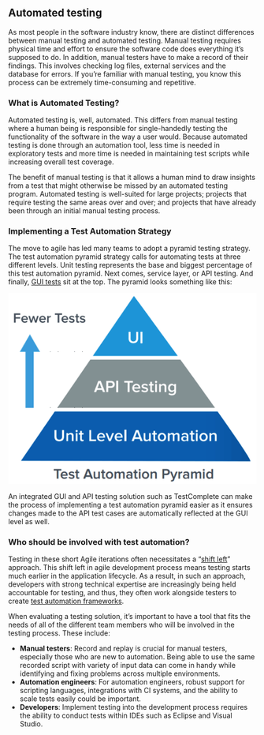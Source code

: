 ## Automated testing

As most people in the software industry know, there are distinct differences between manual testing and automated testing. Manual testing requires physical time and effort to ensure the software code does everything it’s supposed to do. In addition, manual testers have to make a record of their findings. This involves checking log files, external services and the database for errors. If you’re familiar with manual testing, you know this process can be extremely time-consuming and repetitive.

### What is Automated Testing?

Automated testing is, well, automated. This differs from manual testing where a human being is responsible for single-handedly testing the functionality of the software in the way a user would. Because automated testing is done through an automation tool, less time is needed in exploratory tests and more time is needed in maintaining test scripts while increasing overall test coverage.

The benefit of manual testing is that it allows a human mind to draw insights from a test that might otherwise be missed by an automated testing program. Automated testing is well-suited for large projects; projects that require testing the same areas over and over; and projects that have already been through an initial manual testing process.

### Implementing a Test Automation Strategy

The move to agile has led many teams to adopt a pyramid testing strategy. The test automation pyramid strategy calls for automating tests at three different levels. Unit testing represents the base and biggest percentage of this test automation pyramid. Next comes, service layer, or API testing. And finally, [GUI tests](https://smartbear.com/learn/automated-testing/why-gui-testing/) sit at the top. The pyramid looks something like this:

![test-automation-pyramid](imgs/test-automation-pyramid.png)

An integrated GUI and API testing solution such as TestComplete can make the process of implementing a test automation pyramid easier as it ensures changes made to the API test cases are automatically reflected at the GUI level as well.

### Who should be involved with test automation?

Testing in these short Agile iterations often necessitates a “[shift left](https://smartbear.com/learn/automated-testing/shifting-left-in-testing)” approach. This shift left in agile development process means testing starts much earlier in the application lifecycle. As a result, in such an approach, developers with strong technical expertise are increasingly being held accountable for testing, and thus, they often work alongside testers to create [test automation frameworks](https://smartbear.com/learn/automated-testing/test-automation-frameworks/).

When evaluating a testing solution, it’s important to have a tool that fits the needs of all of the different team members who will be involved in the testing process. These include:

- **Manual testers**: Record and replay is crucial for manual testers, especially those who are new to automation. Being able to use the same recorded script with variety of input data can come in handy while identifying and fixing problems across multiple environments.
- **Automation engineers**: For automation engineers, robust support for scripting languages, integrations with CI systems, and the ability to scale tests easily could be important.
- **Developers**: Implement testing into the development process requires the ability to conduct tests within IDEs such as Eclipse and Visual Studio.

